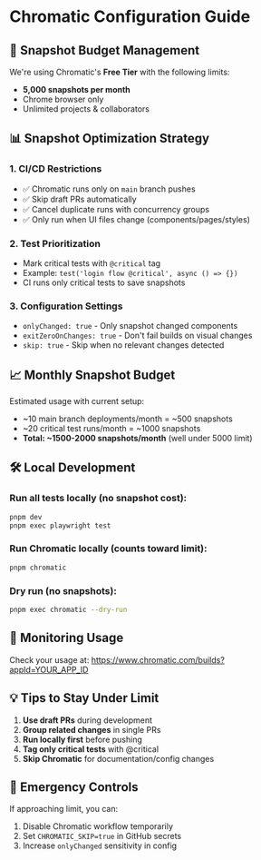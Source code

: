# Chromatic Configuration Guide

## 🎯 Snapshot Budget Management

We're using Chromatic's **Free Tier** with the following limits:
- **5,000 snapshots per month**
- Chrome browser only
- Unlimited projects & collaborators

## 📊 Snapshot Optimization Strategy

### 1. **CI/CD Restrictions**
- ✅ Chromatic runs only on `main` branch pushes
- ✅ Skip draft PRs automatically
- ✅ Cancel duplicate runs with concurrency groups
- ✅ Only run when UI files change (components/pages/styles)

### 2. **Test Prioritization**
- Mark critical tests with `@critical` tag
- Example: `test('login flow @critical', async () => {})`
- CI runs only critical tests to save snapshots

### 3. **Configuration Settings**
- `onlyChanged: true` - Only snapshot changed components
- `exitZeroOnChanges: true` - Don't fail builds on visual changes
- `skip: true` - Skip when no relevant changes detected

## 📈 Monthly Snapshot Budget

Estimated usage with current setup:
- ~10 main branch deployments/month = ~500 snapshots
- ~20 critical test runs/month = ~1000 snapshots
- **Total: ~1500-2000 snapshots/month** (well under 5000 limit)

## 🛠️ Local Development

### Run all tests locally (no snapshot cost):
```bash
pnpm dev
pnpm exec playwright test
```

### Run Chromatic locally (counts toward limit):
```bash
pnpm chromatic
```

### Dry run (no snapshots):
```bash
pnpm exec chromatic --dry-run
```

## 🚨 Monitoring Usage

Check your usage at: https://www.chromatic.com/builds?appId=YOUR_APP_ID

## 💡 Tips to Stay Under Limit

1. **Use draft PRs** during development
2. **Group related changes** in single PRs
3. **Run locally first** before pushing
4. **Tag only critical tests** with @critical
5. **Skip Chromatic** for documentation/config changes

## 🔧 Emergency Controls

If approaching limit, you can:
1. Disable Chromatic workflow temporarily
2. Set `CHROMATIC_SKIP=true` in GitHub secrets
3. Increase `onlyChanged` sensitivity in config